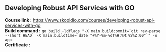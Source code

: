 ## Developing Robust API Services with GO

**Course link :** https://www.skooldio.com/courses/developing-robust-api-services-with-go <br>
**Build command :** ``go build -ldflags "-X main.buildcommit=`git rev-parse --short HEAD` -X main.buildtime=`date "+%Y-%m-%dT%H:%M:%S%Z:00"`" -o app`` <br>
**Certificate :** <br>